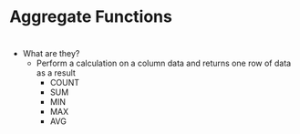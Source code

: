 # Aggregate Functions
#

- What are they?
    - Perform a calculation on a column data and returns one row of data as a result
        - COUNT
        - SUM
        - MIN
        - MAX
        - AVG
